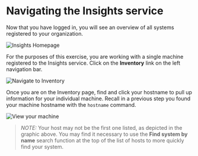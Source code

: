 # Navigating the Insights service

Now that you have logged in, you will see an overview of all systems
registered to your organization.

![Insights Homepage](/rhel-labs/scenarios/insights-workshop/assets/insights-homepage.png)

For the purposes of this exercise, you are working with a single machine
registered to the Insights service.  Click on the **Inventory** link on
the left navigation bar.

![Navigate to Inventory](/rhel-labs/scenarios/insights-workshop/assets/insights-homepage-inventory-highlight.png)

Once you are on the Inventory page, find and click your hostname to pull up
information for your individual machine.  Recall in a previous step you
found your machine hostname with the `hostname` command.

![View your machine](/rhel-labs/scenarios/insights-workshop/assets/inventory-homepage.png)

>_NOTE:_ Your host may not be the first one listed, as depicted in the graphic above.  You may find it necessary to use the **Find system by name** search function at the top of the list of hosts to more quickly find your system.


